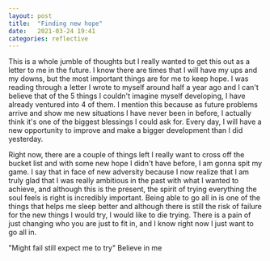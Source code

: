 ```yaml
---
layout: post
title:  "Finding new hope"
date:   2021-03-24 19:41
categories: reflective
---
```


This is a whole jumble of thoughts but I really wanted to get this out as
a letter to me in the future. I know there are times that I will have my ups
and my downs, but the most important things are for me to keep hope. I was
reading through a letter I wrote to myself around half a year ago and I can't
believe that of the 5 things I couldn't imagine myself developing, I have
already ventured into 4 of them. I mention this because as future problems
arrive and show me new situations I have never been in before, I actually think
it's one of the biggest blessings I could ask for. Every day, I will have a new
opportunity to improve and make a bigger development than I did yesterday.

Right now, there are a couple of things left I really want to cross off the
bucket list and with some new hope I didn't have before, I am gonna spit my
game. I say that in face of new adversity because I now realize that I am truly glad that I was really ambitious in the
past with what I wanted to achieve, and although this is the present, the
spirit of trying everything the soul feels is right is incredibly important.
Being able to go all in is one of the things that helps me sleep better and
although there is still the risk of failure for the new things I would try,
I would like to die trying. There is a pain of just changing who you are just
to fit in, and I know right now I just want to go all in.

"Might fail still expect me to try" Believe in me
